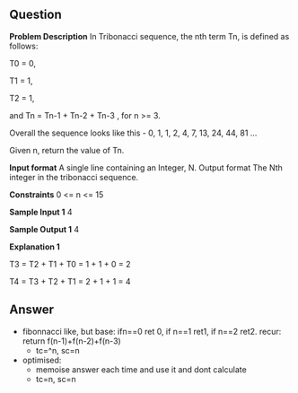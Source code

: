 ## Question

**Problem Description**
In Tribonacci sequence, the nth term Tn, is defined as follows:

T0 = 0,

T1 = 1,

T2 = 1,

and Tn = Tn-1 + Tn-2 + Tn-3 , for n >= 3.

Overall the sequence looks like this - 0, 1, 1, 2, 4, 7, 13, 24, 44, 81 …

Given n, return the value of Tn.

**Input format**
A single line containing an Integer, N.
Output format
The Nth integer in the tribonacci sequence.

**Constraints**
0 <= n <= 15

**Sample Input 1**
4

**Sample Output 1**
4

**Explanation 1**

T3 = T2 + T1 + T0 = 1 + 1 + 0 = 2

T4 = T3 + T2 + T1 = 2 + 1 + 1 = 4

## Answer
- fibonnacci like, but base: ifn==0 ret 0, if n==1 ret1, if n==2 ret2. recur: return f(n-1)+f(n-2)+f(n-3)
    - tc=^n, sc=n
- optimised:
    - memoise answer each time and use it and dont calculate
    - tc=n, sc=n
